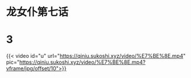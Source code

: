# 龙女仆第七话


# 3

{{< video id="u" url="https://qiniu.sukoshi.xyz/video/%E7%BE%8E.mp4"  pic="https://qiniu.sukoshi.xyz/video/%E7%BE%8E.mp4?vframe/jpg/offset/10">}}
